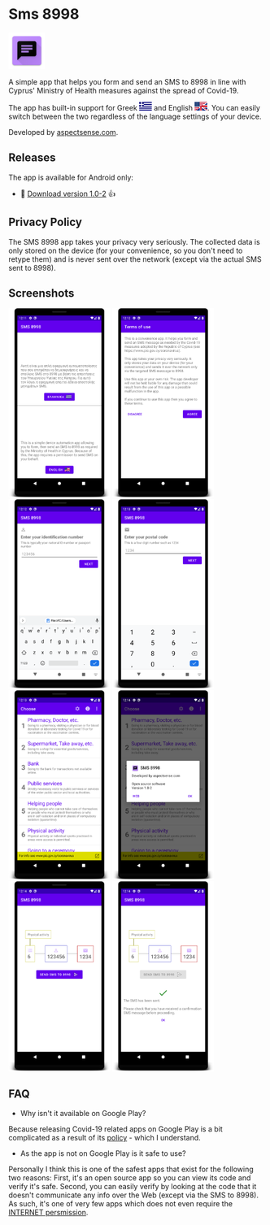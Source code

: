 # Sms 8998
![Sms 8998](https://raw.githubusercontent.com/nearchos/Sms8998/main/app/src/main/res/mipmap-hdpi/ic_launcher.png)

A simple app that helps you form and send an SMS to 8998 in line with Cyprus' Ministry of Health measures against the spread of Covid-19.

The app has built-in support for Greek ![Image of Greek flag](https://raw.githubusercontent.com/nearchos/Sms8998/main/app/src/main/res/drawable-mdpi/el.png) and English ![Image of US & UK flag](https://raw.githubusercontent.com/nearchos/Sms8998/main/app/src/main/res/drawable-mdpi/en.png). You can easily switch between the two regardless of the language settings of your device.

Developed by [aspectsense.com](https://aspectsense.com).

## Releases
The app is available for Android only:
- :rocket: [Download version 1.0-2](https://github.com/nearchos/Sms8998/releases/download/1.0-2/Sms8998-v1.0-2.apk) :thumbsup:

## Privacy Policy
The SMS 8998 app takes your privacy very seriously. The collected data is only stored on the device (for your convenience, so you don't need to retype them) and is never sent over the network (except via the actual SMS sent to 8998).

## Screenshots
<span>
<img src="https://raw.githubusercontent.com/nearchos/Sms8998/main/screenshots/1-language.png" title="Language" width="200" />
<img src="https://raw.githubusercontent.com/nearchos/Sms8998/main/screenshots/2-terms.png" title="Terms of Use" width="200" />
<img src="https://raw.githubusercontent.com/nearchos/Sms8998/main/screenshots/3-id.png" title="ID" width="200" />
<img src="https://raw.githubusercontent.com/nearchos/Sms8998/main/screenshots/4-postal-code.png" title="Postal Code" width="200" />
<img src="https://raw.githubusercontent.com/nearchos/Sms8998/main/screenshots/5-main.png" title="Main Screen" width="200" />
<img src="https://raw.githubusercontent.com/nearchos/Sms8998/main/screenshots/6-about.png" title="About" width="200" />
<img src="https://raw.githubusercontent.com/nearchos/Sms8998/main/screenshots/7-send.png" title="Send Preparation" width="200" />
<img src="https://raw.githubusercontent.com/nearchos/Sms8998/main/screenshots/8-sent.png" title="Sent Confirmation" width="200" />
</span>

## FAQ
- Why isn't it available on Google Play?

Because releasing Covid-19 related apps on Google Play is a bit complicated as a result of its [policy](https://support.google.com/googleplay/android-developer/answer/9889712) - which I understand.
- As the app is not on Google Play is it safe to use?

Personally I think this is one of the safest apps that exist for the following two reasons: First, it's an open source app so you can view its code and verify it's safe. Second, you can easily verify by looking at the code that it doesn't communicate any info over the Web (except via the SMS to 8998). As such, it's one of very few apps which does not even require the [INTERNET persmission](https://developer.android.com/training/basics/network-ops/connecting).

